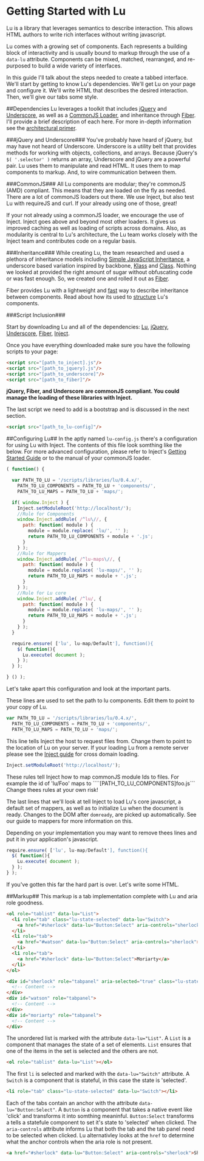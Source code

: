 # Getting Started with Lu

Lu is a library that leverages semantics to describe interaction. This allows HTML authors to write rich interfaces without writing javascript.

Lu comes with a growing set of components. Each represents a building block of interactivity and is usually bound to markup through the use of a `data-lu` attribute. Components can be mixed, matched, rearranged, and re-purposed to build a wide variety of interfaces.

In this guide I'll talk about the steps needed to create a tabbed interface. We'll start by getting to know Lu's dependencies. We'll get Lu on your page and configure it. We'll write HTML that describes the desired interaction. Then, we'll give our tabs some style.

##Dependencies
Lu leverages a toolkit that includes <a href="http://www.jquery.com" target="_blank">jQuery</a> and <a href="http://documentcloud.github.com/underscore/" target="_blank">Underscore</a>, as well as a <a href="https://github.com/linkedin/inject/" target="_blank">CommonJS Loader</a>, and inheritance through <a href="https://github.com/linkedin/fiber/" target="_blank">Fiber</a>. I'll provide a brief description of each here. For more in-depth information see the <a href="#">architectural primer</a>. 

###jQuery and Underscore###
You've probably have heard of jQuery, but may have not heard of Underscore. Underscore is a utility belt that provides methods for working with objects, collections, and arrays. Because jQuery's ```$( '.selector' )``` returns an array, Underscore and jQuery are a powerful pair. Lu uses them to manipulate and read HTML. It uses them to map components to markup. And, to wire communication between them.

###CommonJS###
All Lu components are modular; they're commonJS (AMD) compliant. This means that they are loaded on the fly as needed. There are a lot of commonJS loaders out there. We use Inject, but also test Lu with requireJS and curl. If your already using one of those, great!

If your not already using a commonJS loader, we encourage the use of Inject. Inject goes above and beyond most other loaders. It gives us improved caching as well as loading of scripts across domains. Also, as modularity is central to Lu's architecture, the Lu team works closely with the Inject team and contributes code on a regular basis.

###Inheritance###
While creating Lu, the team researched and used a plethora of inheritance models including <a href="#" target="_blank">Simple JavaScript Inheritance</a>, a underscore based variation inspired by backbone, <a href="#" target="_blank">Klass</a> and <a href="#" target="_blank">Class</a>. Nothing we looked at provided the right amount of sugar without obfuscating code or was fast enough. So, we created one and rolled it out as <a href="#">Fiber</a>.

Fiber provides Lu with a lightweight and <a href="#" target="_blank">fast</a> way to describe inheritance between components. Read about how its used to <a href="#">structure</a> Lu's components.

###Script Inclusion###

Start by downloading Lu and all of the dependencies: <a href="#">Lu</a>, <a href="#">jQuery</a>, <a href="#">Underscore</a>, <a href="#">Fiber</a>, <a href="#">Inject</a>.

Once you have everything downloaded make sure you have the following scripts to your page:

```html
<script src="[path_to_inject].js"/>
<script src="[path_to_jquery].js"/>
<script src="[path_to_underscore]"/>
<script src="[path_to_fiber]"/>
```
**jQuery, Fiber, and Underscore are commonJS compliant. You could manage the loading of these libraries with Inject.**

The last script we need to add is a bootstrap and is discussed in the next section.

```html
<script src="[path_to_lu-config]"/>
```

##Configuring Lu##
In the aptly named ```lu-config.js``` there's a configuration for using Lu with Inject. The contents of this file look somthing like the below. For more advanced configuration, please refer to Inject's <a href="#" target="_blank">Getting Started Guide</a> or to the manual of your commonJS loader.

```js
( function() {

  var PATH_TO_LU = '/scripts/libraries/lu/0.4.x/', 
    PATH_TO_LU_COMPONENTS = PATH_TO_LU + 'components/',
    PATH_TO_LU_MAPS = PATH_TO_LU + 'maps/';

  if( window.Inject ) {
    Inject.setModuleRoot('http://localhost/');
    //Rule for Components
    window.Inject.addRule( /^lu\//, {
      path: function( module ) {
        module = module.replace( 'lu/', '' );
        return PATH_TO_LU_COMPONENTS + module + '.js';
      }
    } );
    //Rule for Mappers
    window.Inject.addRule( /^lu-maps\//, {
      path: function( module ) {
        module = module.replace( 'lu-maps/', '' );
        return PATH_TO_LU_MAPS + module + '.js';
      }
    } );
    //Rule for Lu core
    window.Inject.addRule( /^lu/, {
      path: function( module ) {
        module = module.replace( 'lu-maps/', '' );
        return PATH_TO_LU_MAPS + module + '.js';
      }
    } );
  }

  require.ensure( ['lu', lu-map/Default'], function(){
    $( function(){
      Lu.execute( document );
    } );
  } );

} () );
```

Let's take apart this configuration and look at the important parts.

These lines are used to set the path to lu components. Edit them to point to your copy of Lu.
```js
var PATH_TO_LU = '/scripts/libraries/lu/0.4.x/', 
  PATH_TO_LU_COMPONENTS = PATH_TO_LU + 'components/',
  PATH_TO_LU_MAPS = PATH_TO_LU + 'maps/';
```

This line tells Inject the host to request files from. Change them to point to the location of Lu on your server. If your loading Lu from a remote server please see the <a href="#">Inject guide</a> for cross domain loading.
```js
Inject.setModuleRoot('http://localhost/');
```

These rules tell Inject how to map commonJS module Ids to files. For example the id of 'lu/Foo' maps to ````[PATH_TO_LU_COMPONENTS]foo.js``` Change thees rules at your own risk!

The last lines that we'll look at tell Inject to load Lu's core javascript, a default set of mappers, as well as to initialize Lu when the document is ready. Changes to the DOM after ```domready```, are picked up automatically. See our guide to mappers for more information on this.

Depending on your implementation you may want to remove thees lines and put it in your application's javascript.
```js
require.ensure( ['lu', lu-map/Default'], function(){
  $( function(){
    Lu.execute( document );
  } );
} );
```

If you've gotten this far the hard part is over. Let's write some HTML.

##Markup##
This markup is a tab implementation complete with Lu and aria role goodness.

```html
<ol role="tablist" data-lu="List">
  <li role="tab" class="lu-state-selected" data-lu="Switch">
    <a href="#sherlock" data-lu="Button:Select" aria-controls="sherlock">Sherlock</a>
  </li>
  <li role="tab">
    <a href="#watson" data-lu="Button:Select" aria-controls="sherlock">Watson</a>
  </li>
  <li role="tab">
    <a href="#sherlock" data-lu="Button:Select">Moriarty</a>
  </li>
</ol>

<div id="sherlock" role="tabpanel" aria-selected="true" class="lu-state-selected">
  <!-- Content -->
</div>
<div id="watson" role="tabpanel">
  <!-- Content -->
</div>
<div id="moriarty" role="tabpanel">
  <!-- Content -->
</div>
```


The unordered list is marked with the attribute ```data-lu="List"```. A ```List``` is a component that manages the state of a set of elements. ```List``` ensures that one of the items in the set is selected and the others are not.
```html
<ol role="tablist" data-lu="List"></ol>
```

The first ```li``` is selected and marked with the ```data-lu="Switch"``` attribute. A ```Switch``` is a component that is stateful, in this case the state is 'selected'.
```html
<li role="tab" class="lu-state-selected" data-lu="Switch"></li>
```

Each of the tabs contain an anchor with the attribute ```data-lu="Button:Select"```. A ```Button``` is a component that takes a native event like 'click' and transforms it into somthing meaninful. ```Button:Select``` transforms a tells a statefule component to set it's state to 'selected' when clicked.
The ```aria-controls``` attribute informs Lu that both the tab and the tab panel need to be selected when clicked. Lu alternativley looks at the ```href``` to determine what the anchor controls when the aria role is not present.
```html
<a href="#sherlock" data-lu="Button:Select" aria-controls="sherlock">Sherlock</a>
```




